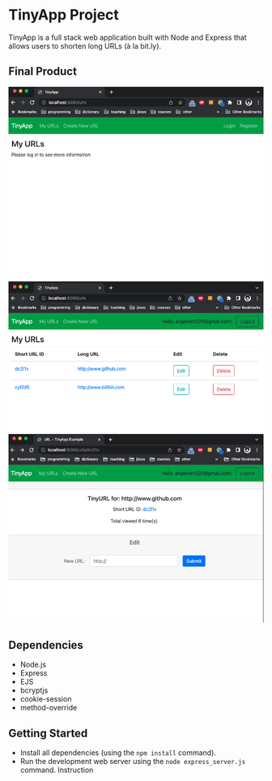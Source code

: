 # TinyApp Project

TinyApp is a full stack web application built with Node and Express that allows users to shorten long URLs (à la bit.ly).

## Final Product

!["Urls page when user is not logged in"](https://github.com/angelren1220/tinyapp/blob/main/docs/urls-page-unlogin.png)
!["Urls page when user is logged in"](https://github.com/angelren1220/tinyapp/blob/main/docs/urls-page-loggedin.png)
!["Short url show page"](https://github.com/angelren1220/tinyapp/blob/main/docs/url-show-page.png)

## Dependencies

- Node.js
- Express
- EJS
- bcryptjs
- cookie-session
- method-override

## Getting Started

- Install all dependencies (using the `npm install` command).
- Run the development web server using the `node express_server.js` command.
Instruction
